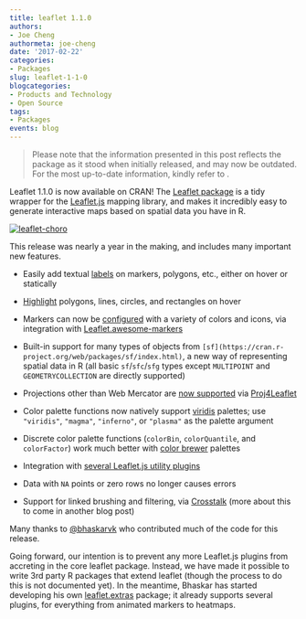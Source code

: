 ```yaml
---
title: leaflet 1.1.0
authors: 
- Joe Cheng
authormeta: joe-cheng
date: '2017-02-22'
categories:
- Packages
slug: leaflet-1-1-0
blogcategories:
- Products and Technology
- Open Source
tags:
- Packages
events: blog
---
```


<blockquote>
<p class="body-md-regular body-sm-regular">
Please note that the information presented in this post reflects the package as it stood when initially released, and may now be outdated. For the most up-to-date information, kindly refer to <https://rstudio.github.io/leaflet/>.
</p>
</blockquote>

Leaflet 1.1.0 is now available on CRAN! The [Leaflet package](https://rstudio.github.io/leaflet/) is a tidy wrapper for the [Leaflet.js](http://leafletjs.com/) mapping library, and makes it incredibly easy to generate interactive maps based on spatial data you have in R.

[![leaflet-choro](https://rstudioblog.files.wordpress.com/2017/02/leaflet-choro.png)](http://rstudio.github.io/leaflet/choropleths.html)

This release was nearly a year in the making, and includes many important new features.

  * Easily add textual [labels](http://rstudio.github.io/leaflet/popups.html#labels) on markers, polygons, etc., either on hover or statically

  * [Highlight](http://rstudio.github.io/leaflet/shapes.html#highlighting-shapes) polygons, lines, circles, and rectangles on hover

  * Markers can now be [configured](http://rstudio.github.io/leaflet/markers.html#awesome-icons) with a variety of colors and icons, via integration with [Leaflet.awesome-markers](https://github.com/lvoogdt/Leaflet.awesome-markers)

  * Built-in support for many types of objects from `[sf](https://cran.r-project.org/web/packages/sf/index.html)`, a new way of representing spatial data in R (all basic `sf`/`sfc`/`sfg` types except `MULTIPOINT` and `GEOMETRYCOLLECTION` are directly supported)

  * Projections other than Web Mercator are [now supported](http://rstudio.github.io/leaflet/projections.html) via [Proj4Leaflet](https://github.com/kartena/Proj4Leaflet)

  * Color palette functions now natively support [viridis](https://bids.github.io/colormap/) palettes; use `"viridis"`, `"magma"`, `"inferno"`, or `"plasma"` as the palette argument

  * Discrete color palette functions (`colorBin`, `colorQuantile`, and `colorFactor`) work much better with [color brewer](http://colorbrewer2.org/) palettes

  * Integration with [several Leaflet.js utility plugins](http://rstudio.github.io/leaflet/morefeatures.html)

  * Data with `NA` points or zero rows no longer causes errors

  * Support for linked brushing and filtering, via [Crosstalk](https://rstudio.github.io/crosstalk/) (more about this to come in another blog post)

Many thanks to [@bhaskarvk](https://github.com/bhaskarvk) who contributed much of the code for this release.

Going forward, our intention is to prevent any more Leaflet.js plugins from accreting in the core leaflet package. Instead, we have made it possible to write 3rd party R packages that extend leaflet (though the process to do this is not documented yet). In the meantime, Bhaskar has started developing his own [leaflet.extras](https://github.com/bhaskarvk/leaflet.extras) package; it already supports several plugins, for everything from animated markers to heatmaps.

